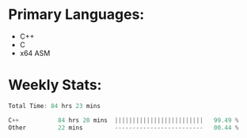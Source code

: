 # Primary Languages:
- C++
- C
- x64 ASM

# Weekly Stats:
<!--START_SECTION:waka-->

```C++
Total Time: 84 hrs 23 mins

C++           84 hrs 20 mins  |||||||||||||||||||||||||   99.49 %
Other         22 mins         -------------------------   00.44 %
```

<!--END_SECTION:waka-->


